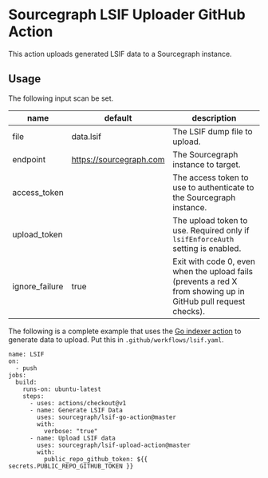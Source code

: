 # Sourcegraph LSIF Uploader GitHub Action

This action uploads generated LSIF data to a Sourcegraph instance.

## Usage

The following input scan be set.

| name           | default                 | description |
| -------------- | ----------------------- | ----------- |
| file           | data.lsif               | The LSIF dump file to upload. |
| endpoint       | https://sourcegraph.com | The Sourcegraph instance to target. |
| access_token   |                         | The access token to use to authenticate to the Sourcegraph instance. |
| upload_token   |                         | The upload token to use. Required only if `lsifEnforceAuth` setting is enabled. |
| ignore_failure | true                    | Exit with code 0, even when the upload fails (prevents a red X from showing up in GitHub pull request checks). |

The following is a complete example that uses the [Go indexer action](https://github.com/sourcegraph/lsif-go-action) to generate data to upload. Put this in `.github/workflows/lsif.yaml`.

```
name: LSIF
on:
  - push
jobs:
  build:
    runs-on: ubuntu-latest
    steps:
      - uses: actions/checkout@v1
      - name: Generate LSIF Data
        uses: sourcegraph/lsif-go-action@master
        with:
          verbose: "true"
      - name: Upload LSIF data
        uses: sourcegraph/lsif-upload-action@master
        with:
          public_repo_github_token: ${{ secrets.PUBLIC_REPO_GITHUB_TOKEN }}
```
